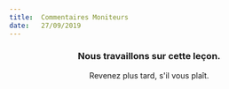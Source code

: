 ```yaml
---
title:  Commentaires Moniteurs
date:   27/09/2019
---
```


### <center>Nous travaillons sur cette leçon.</center>
<center>Revenez plus tard, s'il vous plaît.</center>